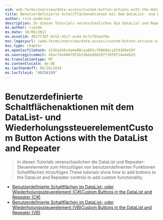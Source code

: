 ```yaml
---
uid: web-forms/overview/data-access/custom-button-actions-with-the-datalist-and-repeater/index
title: Benutzerdefinierte Schaltflächenaktionen mit dem DataList- und Wiederholungssteuerelement | Microsoft-Dokumentation
author: rick-anderson
description: In diesen Tutorials veranschaulichen die DataList und Repeater-Steuerelemente zum Hinzufügen von benutzerdefinierten Funktionen Schaltflächen hinzufügen.
ms.author: riande
ms.date: 10/05/2011
ms.assetid: d017f36f-0152-43c7-ac44-6c7c755ea79a
msc.legacyurl: /web-forms/overview/data-access/custom-button-actions-with-the-datalist-and-repeater
msc.type: chapter
ms.openlocfilehash: 4156ab56cda4e88caa883cf8968dca319109e59f
ms.sourcegitcommit: 45ac74e400f9f2b7dbded66297730f6f14a4eb25
ms.translationtype: MT
ms.contentlocale: de-DE
ms.lasthandoff: 08/16/2018
ms.locfileid: "48256189"
---
```

<a name="custom-button-actions-with-the-datalist-and-repeater"></a><span data-ttu-id="4943f-103">Benutzerdefinierte Schaltflächenaktionen mit dem DataList- und Wiederholungssteuerelement</span><span class="sxs-lookup"><span data-stu-id="4943f-103">Custom Button Actions with the DataList and Repeater</span></span>
====================
> <span data-ttu-id="4943f-104">In diesen Tutorials veranschaulichen die DataList und Repeater-Steuerelemente zum Hinzufügen von benutzerdefinierten Funktionen Schaltflächen hinzufügen.</span><span class="sxs-lookup"><span data-stu-id="4943f-104">These tutorials show how to add buttons to the DataList and Repeater controls to add custom functionality.</span></span>


- [<span data-ttu-id="4943f-105">Benutzerdefinierte Schaltflächen im DataList- oder Wiederholungssteuerelement (C#)</span><span class="sxs-lookup"><span data-stu-id="4943f-105">Custom Buttons in the DataList and Repeater (C#)</span></span>](custom-buttons-in-the-datalist-and-repeater-cs.md)
- [<span data-ttu-id="4943f-106">Benutzerdefinierte Schaltflächen im DataList- oder Wiederholungssteuerelement (VB)</span><span class="sxs-lookup"><span data-stu-id="4943f-106">Custom Buttons in the DataList and Repeater (VB)</span></span>](custom-buttons-in-the-datalist-and-repeater-vb.md)
